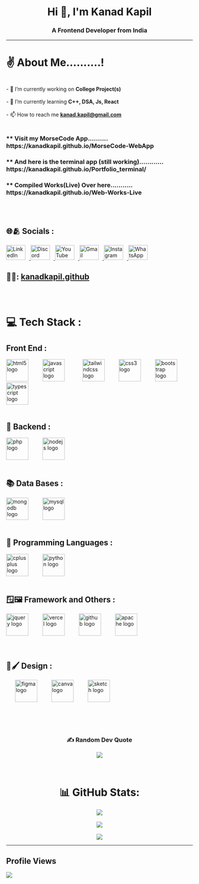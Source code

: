<br>

<h1 align="center">Hi 👋, I'm Kanad Kapil</h1>
<h3 align="center">A Frontend Developer from India</h3> <hr>

# ✌️ About Me..........!
<br>- 🔭 I’m currently working on **College Project(s)**<br><br>- 🌱 I’m currently learning **C++, DSA, Js, React**<br><br>- 📫 How to reach me **kanad.kapil@gmail.com** 
<br>
<br>
<h3>** Visit my MorseCode App.......... https://kanadkapil.github.io/MorseCode-WebApp</h3>
<h3>** And here is the terminal app (still working)............ https://kanadkapil.github.io/Portfolio_terminal/</h3>
<h3>** Compiled Works(Live) Over here........... https://kanadkapil.github.io/Web-Works-Live</h3>


<br>
<br>

## 🌐🫂 Socials :

<div align="left">
  <a href="https://www.linkedin.com/in/kanadkapil/" target="">
    <img src="https://raw.githubusercontent.com/maurodesouza/profile-readme-generator/master/src/assets/icons/social/linkedin/default.svg" width="52" height="40" alt="LinkedIn" style="margin-right: 10px;" />
  </a>
  <a href="https://discord.com/users/anushtup" target="">
    <img src="https://raw.githubusercontent.com/maurodesouza/profile-readme-generator/master/src/assets/icons/social/discord/default.svg" width="52" height="40" alt="Discord" style="margin-right: 10px;" />
  </a>
  <a href="https://www.youtube.com/@anush_tup" target="">
    <img src="https://raw.githubusercontent.com/maurodesouza/profile-readme-generator/master/src/assets/icons/social/youtube/default.svg" width="52" height="40" alt="YouTube" style="margin-right: 10px;" />
  </a>
  <a href="mailto:kanadkapil@gmail.com" target="">
    <img src="https://raw.githubusercontent.com/maurodesouza/profile-readme-generator/master/src/assets/icons/social/gmail/default.svg" width="52" height="40" alt="Gmail" style="margin-right: 10px;" />
  </a>
  <a href="#" target="">
    <img src="https://raw.githubusercontent.com/maurodesouza/profile-readme-generator/master/src/assets/icons/social/instagram/default.svg" width="52" height="40" alt="Instagram" style="margin-right: 10px;" />
  </a>
  <a href="#" target="">
    <img src="https://raw.githubusercontent.com/maurodesouza/profile-readme-generator/master/src/assets/icons/social/whatsapp/default.svg" width="52" height="40" alt="WhatsApp" style="margin-right: 10px;" />
  </a>
</div>

## 👨‍⚕️: [kanadkapil.github](https://kanadkapil.github.io/Folio-live)   


<br>
<br>

# 💻 Tech Stack :

## Front End :
<div align="left">

  <img src="https://cdn.jsdelivr.net/gh/devicons/devicon/icons/html5/html5-original.svg" height="60" alt="html5 logo" style="margin-right: 10px;" />
    <img width="20" />

  <img src="https://cdn.jsdelivr.net/gh/devicons/devicon/icons/javascript/javascript-original.svg" height="60" alt="javascript logo" style="margin-right: 20px;" />
    <img width="20" />

  <img src="https://skillicons.dev/icons?i=tailwind" height="60" alt="tailwindcss logo" style="margin-right: 10px;" />
  <img width="20" />
  <img src="https://cdn.simpleicons.org/css3/1572B6" height="60" alt="css3 logo" style="margin-right: 10px;" />
  <img width="20" />
  <img src="https://cdn.simpleicons.org/bootstrap/7952B3" height="60" alt="bootstrap logo" style="margin-right: 10px;" />
  <img width="20" />
  <img src="https://cdn.jsdelivr.net/gh/devicons/devicon/icons/typescript/typescript-original.svg" height="60" alt="typescript logo" style="margin-right: 10px;" />
</div>

<br>

## 🐸 Backend :
<div align="left">

  <img src="https://cdn.simpleicons.org/php/777BB4" height="60" alt="php logo" style="margin-right: 10px;" />
  <img width="20" />
  <img src="https://cdn.simpleicons.org/nodedotjs/339933" height="60" alt="nodejs logo" style="margin-right: 10px;" />
  <img width="20" />
 <!-- <img src="https://skillicons.dev/icons?i=express" height="60" alt="express logo" style="margin-right: 10px;" />
  <img width="20" />
  <img src="https://cdn.jsdelivr.net/gh/devicons/devicon/icons/nextjs/nextjs-original.svg" height="60" alt="nextjs logo" style="margin-right: 10px;" />
  <img width="20" /> 
  <img src="https://cdn.simpleicons.org/laravel/FF2D20" height="60" alt="laravel logo" style="margin-right: 10px;" />
  <img width="20" />
![Socket.io](https://img.shields.io/badge/Socket.io-black?style=for-the-badge&logo=socket.io&badgeColor=010101) -->
</div>

<br>

## 📚 Data Bases :
<div align="left">


  <img src="https://skillicons.dev/icons?i=mongodb" height="60" alt="mongodb logo" style="margin-right: 10px;" />
  <img width="20" />
  <img src="https://cdn.simpleicons.org/mysql/4479A1" height="60" alt="mysql logo" style="margin-right: 10px;" />
  <img width="20" />
</div>

<br>

## 🏹 Programming Languages :
<div align="left">

  <img src="https://cdn.simpleicons.org/c++/00599C" height="60" alt="cplusplus logo" style="margin-right: 10px;" />
  <img width="20" />
  <img src="https://cdn.jsdelivr.net/gh/devicons/devicon/icons/python/python-original.svg" height="60" alt="python logo" style="margin-right: 10px;" />
  <img width="20" />
<!--  ![Java](https://img.shields.io/badge/java-%23ED8B00.svg?style=for-the-badge&logo=openjdk&logoColor=white)  -->
<!--  ![Python](https://img.shields.io/badge/python-3670A0?style=for-the-badge&logo=python&logoColor=ffdd54) -->
</div>

<br>

## 🪟🖼️ Framework and Others :
<div align="left">

  <img src="https://skillicons.dev/icons?i=jquery" height="60" alt="jquery logo" style="margin-right: 10px;" />
  <img width="20" />
  <img src="https://skillicons.dev/icons?i=vercel" height="60" alt="vercel logo" style="margin-right: 10px;" />
  <img width="20" />
  <img src="https://skillicons.dev/icons?i=github" height="60" alt="github logo" style="margin-right: 10px;" />
  <img width="20" />
  <img src="https://cdn.jsdelivr.net/gh/devicons/devicon/icons/apache/apache-original.svg" height="60" alt="apache logo" style="margin-right: 10px;" />
  <!--  <img src="https://cdn.jsdelivr.net/gh/devicons/devicon/icons/react/react-original.svg" height="60" alt="react logo" style="margin-right: 10px;" /> -->

<!-- ![Angular.js](https://img.shields.io/badge/angular.js-%23E23237.svg?style=for-the-badge&logo=angularjs&logoColor=white)  -->
<!-- ![React](https://img.shields.io/badge/react-%2320232a.svg?style=for-the-badge&logo=react&logoColor=%2361DAFB)  -->
</div>


<br>
<br>


## 🎨🖌️ Design :
<div align="left">

  <img width="20" />
  <img src="https://cdn.jsdelivr.net/gh/devicons/devicon/icons/figma/figma-original.svg" height="60" alt="figma logo" style="margin-right: 10px;" />
  <img width="20" />
  <img src="https://cdn.jsdelivr.net/gh/devicons/devicon/icons/canva/canva-original.svg" height="60" alt="canva logo" style="margin-right: 10px;" />
  <img width="20" />
  <img src="https://skillicons.dev/icons?i=sketchup" height="60" alt="sketch logo" style="margin-right: 10px;" />
  </div>

<br><br><br>

<center>

### ✍️ Random Dev Quote
![](https://quotes-github-readme.vercel.app/api?type=vetical&theme=radical)
<br><br><br>




# 📊 GitHub Stats:
![](https://github-readme-stats.vercel.app/api?username=kanadkapil&theme=blue-green&hide_border=false&include_all_commits=false&count_private=true)<br/><br>
![](https://github-readme-streak-stats.herokuapp.com/?user=kanadkapil&theme=blue-green&hide_border=false)<br/><br/>
![](https://github-readme-stats.vercel.app/api/top-langs/?username=kanadkapil&theme=blue-green&hide_border=false&include_all_commits=false&count_private=true&layout=compact)

<!-- ![Top Langs](https://github-readme-stats.vercel.app/api/top-langs/?username=kanadkapil&card_width=350) -->


</center>




---
**Profile Views**
---
[![](https://visitcount.itsvg.in/api?id=kanadkapil&icon=6&color=3)](https://visitcount.itsvg.in)
